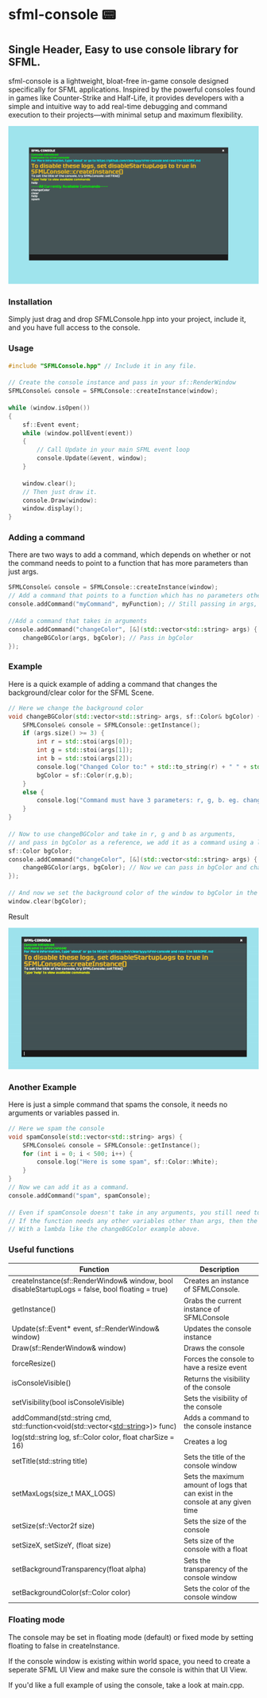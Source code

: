 # sfml-console 📟
## Single Header, Easy to use console library for SFML.

sfml-console is a lightweight, bloat-free in-game console designed specifically for SFML applications. Inspired by the powerful consoles found in games like Counter-Strike and Half-Life, it provides developers with a simple and intuitive way to add real-time debugging and command execution to their projects—with minimal setup and maximum flexibility.

<img src="pic1.png" width="700">

### Installation
Simply just drag and drop SFMLConsole.hpp into your project, include it, and you have full access to the console.

### Usage

```c++
#include "SFMLConsole.hpp" // Include it in any file.

// Create the console instance and pass in your sf::RenderWindow
SFMLConsole& console = SFMLConsole::createInstance(window);

while (window.isOpen())
{
    sf::Event event;
    while (window.pollEvent(event))
    {
        // Call Update in your main SFML event loop
        console.Update(&event, window);
    }

    window.clear();
    // Then just draw it.
    console.Draw(window):
    window.display();
}

```

### Adding a command
There are two ways to add a command, which depends on whether or not the command needs to point to a function that has more parameters than just args.
```c++
SFMLConsole& console = SFMLConsole::createInstance(window);
// Add a command that points to a function which has no parameters other than args.
console.addCommand("myCommand", myFunction); // Still passing in args, but the function doesn't need any other variables passed in.

//Add a command that takes in arguments
console.addCommand("changeColor", [&](std::vector<std::string> args) {
    changeBGColor(args, bgColor); // Pass in bgColor
});
```

### Example
Here is a quick example of adding a command that changes the background/clear color for the SFML Scene.
```c++
// Here we change the background color
void changeBGColor(std::vector<std::string> args, sf::Color& bgColor) {
	SFMLConsole& console = SFMLConsole::getInstance();
	if (args.size() >= 3) {
		int r = std::stoi(args[0]);
		int g = std::stoi(args[1]);
		int b = std::stoi(args[2]);
		console.log("Changed Color to:" + std::to_string(r) + " " + std::to_string(g) + " " + std::to_string(b) + ".", sf::Color(r,g,b), 24);
		bgColor = sf::Color(r,g,b);
	}
	else {
		console.log("Command must have 3 parameters: r, g, b. eg. changeColor 255 147 244", sf::Color(163, 75, 72));
	}
}

// Now to use changeBGColor and take in r, g and b as arguments, 
// and pass in bgColor as a reference, we add it as a command using a lambda.
sf::Color bgColor;
console.addCommand("changeColor", [&](std::vector<std::string> args) {
    changeBGColor(args, bgColor); // Now we can pass in bgColor and change it.
});

// And now we set the background color of the window to bgColor in the game loop.
window.clear(bgColor);
```
Result

![Example 1 Gif](sfml-example1.gif)

### Another Example

Here is just a simple command that spams the console, it needs no arguments or variables passed in.

```c++
// Here we spam the console
void spamConsole(std::vector<std::string> args) {
	SFMLConsole& console = SFMLConsole::getInstance();
	for (int i = 0; i < 500; i++) {
		console.log("Here is some spam", sf::Color::White);
	}
}
// Now we can add it as a command.
console.addCommand("spam", spamConsole);

// Even if spamConsole doesn't take in any arguments, you still need to specify the args as a parameter.
// If the function needs any other variables other than args, then the function must be done
// With a lambda like the changeBGColor example above.
```

### Useful functions

| Function | Description                                       |
|----------|---------------------------------------------------|
| createInstance(sf::RenderWindow& window, bool disableStartupLogs = false, bool floating = true) | Creates an instance of SFMLConsole.       |
| getInstance()    | Grabs the current instance of SFMLConsole |
| Update(sf::Event* event, sf::RenderWindow& window)         | Updates the console instance              |
| Draw(sf::RenderWindow& window)           | Draws the console                         | 
| forceResize()    | Forces the console to have a resize event |
| isConsoleVisible() | Returns the visibility of the console   |
| setVisibility(bool isConsoleVisible)  | Sets the visibility of the console        |
| addCommand(std::string cmd, std::function<void(std::vector<<std::string>>)> func)| Adds a command to the console instance    |
| log(std::string log, sf::Color color, float charSize = 16)| Creates a log |
| setTitle(std::string title) | Sets the title of the console window |
| setMaxLogs(size_t MAX_LOGS) | Sets the maximum amount of logs that can exist in the console at any given time |
| setSize(sf::Vector2f size) | Sets the size of the console |
| setSizeX, setSizeY, (float size) | Sets size of the console with a float |
| setBackgroundTransparency(float alpha) | Sets the transparency of the console window |
| setBackgroundColor(sf::Color color) | Sets the color of the console window


### Floating mode
The console may be set in floating mode (default) or fixed mode by setting floating to false in createInstance.

If the console window is existing within world space, you need to create a seperate SFML UI View and make sure the console is within that UI View.

If you'd like a full example of using the console, take a look at main.cpp. 



